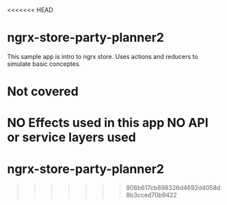 <<<<<<< HEAD
# ngrx-store-party-planner2

This sample app is intro to ngrx store. 
Uses actions and reducers to simulate basic conceptes.


# Not covered
NO Effects used in this app
NO API or service layers used
=======
# ngrx-store-party-planner2
>>>>>>> 906b617cb898326d4692d4058d8b3cced70b9422
